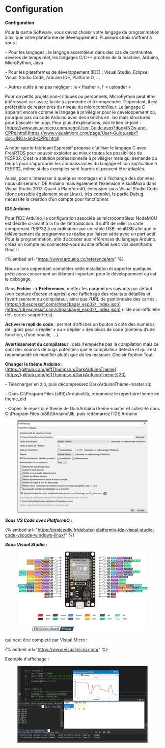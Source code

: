 # Configuration

**Configuration**

Pour la partie Software, vous devez choisir votre langage de programmation ainsi que votre plateforme de développement. Plusieurs choix s’offrent à vous :

\-        Pour les langages : le langage assembleur dans des cas de contraintes sévères de temps réel, les langages C/C++ proches de la machine, Arduino, MicroPython, Java

\-        Pour les plateformes de développement (IDE) : Visual Studio, Eclipse, Visual Studio Code, Arduino IDE, PlatformIO, …

\-        Autres outils à ne pas négliger : le « flasher », l’ « uploader »

Pour de petits projets non-critiques ou personnels, MicroPython peut être intéressant car assez facile à apprendre et à comprendre. Cependant, il est préférable de rester près du niveau du microcontrôleur. Le langage C apparaît encore comme le langage à privilégier pour le développement ou, pourquoi pas du code Arduino avec des sketchs en .ino mais structurés pour basculer en .cpp. Pour plus d’explications, voir le lien ci-joint : [https://www.visualmicro.com/page/User-Guide.aspx?doc=INOs-and-CPPs.html](https://www.visualmicro.com/page/User-Guide.aspx?doc=INOs-and-CPPs.html)

A noter que le fabricant Espressif propose d’utiliser le langage C avec FreeRTOS pour pouvoir exploiter au mieux toutes les possibilités de l’ESP32. C’est la solution professionnelle à privilégier mais qui demande du temps pour s’approprier les connaissances du langage et son application à l’ESP32, même si des exemples sont fournis et peuvent être adaptés.

Aussi, pour s’intéresser à quelques montages et à l’échange des données, nous utiliserons l’IDE Arduino mais également l’extension VisualMicro dans Visual Studio 2017. Quant à PlateformIO, extension sous Visual Studio Code (donc possible également sous Linux), très complet, la partie Debug nécessite la création d’un compte pour fonctionner.

**IDE Arduino**

Pour l’IDE Arduino, la configuration associée au microcontrôleur NodeMCU est décrite ci-avant à la fin de l’introduction. Il suffit de relier la carte comprenant l’ESP32 à un ordinateur par un câble USB-miniUSB afin que le téléversement du programme se réalise par liaison série avec un port actif. Pour la programmation, afin d’accéder aux références du langage Arduino, créez un compte ou connectez-vous au site officiel avec vos identifiants Gmail :&#x20;

{% embed url="https://www.arduino.cc/reference/en/" %}

Nous allons cependant compléter cette installation et apporter quelques précisions concernant un élément important pour le développement qu’est le débogage.

Dans **Fichier --> Préférences**, mettez les paramètres suivants par défaut (voir capture d’écran ci-après) avec l’affichage des résultats détaillés et l’avertissement du compilateur, ainsi que l’URL de gestionnaire des cartes : [https://dl.espressif.com/dl/package\_esp32\_index.json](https://dl.espressif.com/dl/package\_esp32\_index.json) (liste non-officielle des cartes supportées).

**Activer le repli de code** : permet d’afficher un bouton à côté des numéros de lignez pour « replier » ou « déplier » des blocs de code (contenu d’une fonction, d’une boucle, …).

**Avertissement du compilateur** : cela n’empêche pas la compilation mais ce sont des sources de bugs potentiels que le compilateur détecte et qu’il est recommandé de modifier plutôt que de les masquer. Choisir l’option Tout.

**Changer le thème Arduino** : [https://github.com/jeffThompson/DarkArduinoTheme](https://github.com/jeffThompson/DarkArduinoTheme%20)

\- Télécharger en zip, puis décompressez DarkArduinoTheme-master.zip

\- Dans C:\Program Files (x86)\Arduino\lib, renommez le répertoire theme en theme\_old

\- Copiez le répertoire theme de DarkArduinoTheme-master et collez-le dans C:\Program Files (x86)\Arduino\lib, puis redémarrez l’IDE Arduino

<figure><img src=".gitbook/assets/image (6).png" alt=""><figcaption></figcaption></figure>

_**Sous VS Code avec PlatformIO :**_

{% embed url="https://projetsdiy.fr/debuter-platformio-ide-visual-studio-code-vscode-windows-linux/" %}

_**Sous Visual Studio :**_

<figure><img src=".gitbook/assets/image (3).png" alt=""><figcaption></figcaption></figure>

qui peut être complété par Visual Micro :

{% embed url="https://www.visualmicro.com/" %}

Exemple d'affichage :

<figure><img src=".gitbook/assets/image.png" alt=""><figcaption></figcaption></figure>
